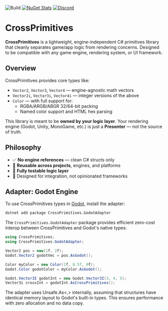 ﻿﻿![Build](https://github.com/Asaicraft/CrossPrimitives/actions/workflows/dotnet.yml/badge.svg?)
[![NuGet Stats](https://img.shields.io/nuget/v/CrossPrimitives.svg)](https://www.nuget.org/packages/CrossPrimitives?)
[![Discord](https://img.shields.io/badge/chat-discord-purple.svg)](https://discord.gg/RpxD2BeNsZ)

# CrossPrimitives

**CrossPrimitives** is a lightweight, engine-independent C# primitives library that cleanly separates game/app logic from rendering concerns. Designed to be compatible with any game engine, rendering system, or UI framework.

## Overview

CrossPrimitives provides core types like:

- `Vector2`, `Vector3`, `Vector4` — engine-agnostic math vectors
- `Vector2i`, `Vector3i`, `Vector4i` — integer versions of the above
- `Color` — with full support for:
  - RGBA/ARGB/ABGR 32/64-bit packing
  - Named color support and HTML hex parsing

This library is meant to be **owned by your logic layer**. Your rendering engine (Godot, Unity, MonoGame, etc.) is just a **Presenter** — not the source of truth.

## Philosophy

- ✅ **No engine references** — clean C# structs only
- 🔁 **Reusable across projects**, engines, and platforms
- 🧪 **Fully testable logic layer**
- 🧱 Designed for integration, not opinionated frameworks

## Adapter: Godot Engine

To use CrossPrimitives types in [Godot](https://godotengine.org/), install the adapter:
```bash
dotnet add package CrossPrimitives.GodotAdapter
```

The `CrossPrimitives.GodotAdapter` package provides efficient zero-cost interop between CrossPrimitives and Godot's native types:

```csharp
using CrossPrimitives;
using CrossPrimitives.GodotAdapter;

Vector2 pos = new(1f, 2f);
Godot.Vector2 godotVec = pos.AsGodot();

Color myColor = new Color(1f, 0.5f, 0f);
Godot.Color godotColor = myColor.AsGodot();

Godot.Vector3I godotInt = new Godot.Vector3I(3, 4, 5);
Vector3i crossInt = godotInt.AsCrossPrimitives();
```

The adapter uses Unsafe.As<,> internally, assuming that structures have identical memory layout to Godot's built-in types. This ensures performance with zero allocation and no data copy.